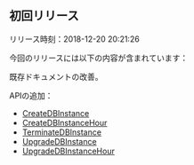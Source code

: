 ## 初回リリース

リリース時刻：2018-12-20 20:21:26

今回のリリースには以下の内容が含まれています：

既存ドキュメントの改善。

APIの追加：

* [CreateDBInstance](/document/api/240/31810)
* [CreateDBInstanceHour](/document/api/240/31809)
* [TerminateDBInstance](/document/api/240/31808)
* [UpgradeDBInstance](/document/api/240/31807)
* [UpgradeDBInstanceHour](/document/api/240/31806)


